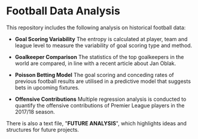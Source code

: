 # Football Data Analysis

This repository includes the following analysis on historical football data:

- **Goal Scoring Variability**
The entropy is calculated at player, team and league level to measure the variability of goal scoring type and method.

- **Goalkeeper Comparison**
The statistics of the top goalkeepers in the world are compared, in line with a recent article about Jan Oblak.

- **Poisson Betting Model**
The goal scoring and conceding rates of previous football results are utilised in a predictive model that suggests bets in upcoming fixtures.

- **Offensive Contributions**
Multiple regression analysis is conducted to quantify the offensive contributions of Premier League players in the 2017/18 season.

There is also a text file, "**FUTURE ANALYSIS**", which highlights ideas and structures for future projects.
